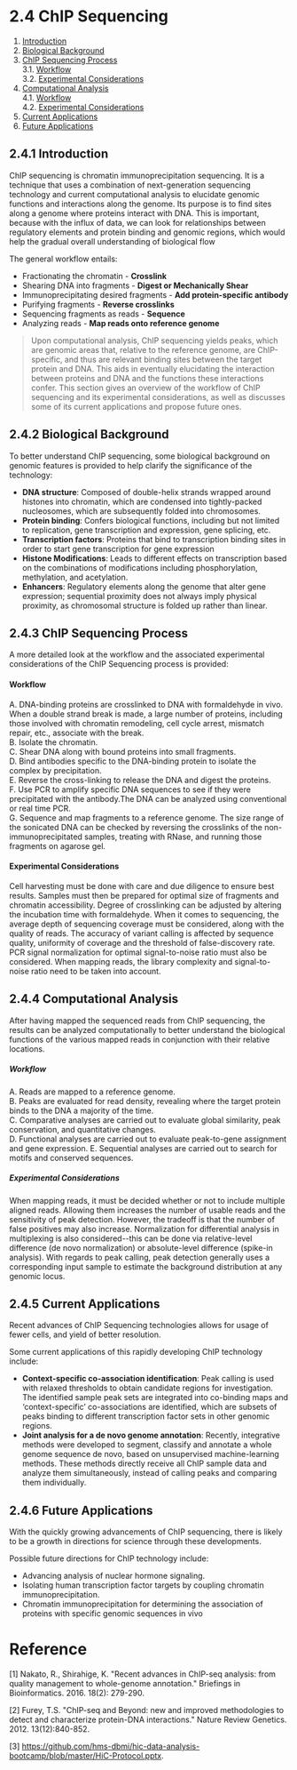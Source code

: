 # 2.4 ChIP Sequencing
1. [Introduction](#241)
2. [Biological Background](#242)
3. [ChIP Sequencing Process](#243)<br>
    3.1. [Workflow](#2431)<br>
    3.2. [Experimental Considerations](#2432)
4. [Computational Analysis](#244)<br>
    4.1. [Workflow](#2441)<br>
    4.2. [Experimental Considerations](#2442)
5. [Current Applications](#245)
6. [Future Applications](#246)


## 2.4.1 Introduction<a name="241"></a>

ChIP sequencing is chromatin immunoprecipitation sequencing. It is a technique that uses a combination of next-generation sequencing technology and current computational analysis to elucidate genomic functions and interactions along the genome. 
Its purpose is to find sites along a genome where proteins interact with DNA. This is important, because with the influx of data, we can look for relationships between regulatory elements and protein binding and genomic regions, which would help the gradual overall understanding of biological flow 

The general workflow entails:
- Fractionating the chromatin - **Crosslink** 
- Shearing DNA into fragments - **Digest or Mechanically Shear**
- Immunoprecipitating desired fragments - **Add protein-specific antibody**
- Purifying fragments - **Reverse crosslinks**
- Sequencing fragments as reads - **Sequence**
- Analyzing reads - **Map reads onto reference genome**

> Upon computational analysis, ChIP sequencing yields peaks, which are genomic areas that, relative to the reference genome, are ChIP-specific, and thus are relevant binding sites between the target protein and DNA. This aids in eventually elucidating the interaction between proteins and DNA and the functions these interactions confer.
> This section gives an overview of the workflow of ChIP sequencing and its experimental considerations, as well as discusses some of its current applications and propose future ones. 

## 2.4.2 Biological Background<a name="242"></a>

To better understand ChIP sequencing, some biological background on genomic features is provided to help clarify the significance of the technology: 
- **DNA structure**: Composed of double-helix strands wrapped around histones into chromatin, which are condensed into tightly-packed nucleosomes, which are subsequently folded into chromosomes. 
- **Protein binding**: Confers biological functions, including but not limited to replication, gene transcription and expression, gene splicing, etc. 
- **Transcription factors**: Proteins that bind to transcription binding sites in order to start gene transcription for gene expression
- **Histone Modifications**: Leads to different effects on transcription based on the combinations of modifications including phosphorylation, methylation, and acetylation. 
- **Enhancers**: Regulatory elements along the genome that alter gene expression; sequential proximity does not always imply physical proximity, as chromosomal structure is folded up rather than linear. 

## 2.4.3 ChIP Sequencing Process<a name="243"></a>

A more detailed look at the workflow and the associated experimental considerations of the ChIP Sequencing process is provided: 

#### Workflow<a name="2431"></a>
A. DNA-binding proteins are crosslinked to DNA with formaldehyde in vivo. When a double strand break is made, a large number of proteins, including those involved with chromatin remodeling, cell cycle arrest, mismatch repair, etc., associate with the break.<br>
B. Isolate the chromatin.<br>
C. Shear DNA along with bound proteins into small fragments.<br>
D. Bind antibodies specific to the DNA-binding protein to isolate the complex by precipitation.<br>
E. Reverse the cross-linking to release the DNA and digest the proteins.<br>
F. Use PCR to amplify specific DNA sequences to see if they were precipitated with the antibody.The DNA can be analyzed using conventional or real time PCR.<br>
G. Sequence and map fragments to a reference genome. The size range of the sonicated DNA can be checked by reversing the crosslinks of the non-immunoprecipitated samples, treating with RNase, and running those fragments on agarose gel. 

#### Experimental Considerations<a name="2432"></a>
Cell harvesting must be done with care and due diligence to ensure best results. Samples must then be prepared for optimal size of fragments and chromatin accessibility. Degree of crosslinking can be adjusted by altering the incubation time with formaldehyde. When it comes to sequencing, the average depth of sequencing coverage must be considered, along with the quality of reads. The accuracy of variant calling is affected by sequence quality, uniformity of coverage and the threshold of false-discovery rate. PCR signal normalization for optimal signal-to-noise ratio must also be considered. When mapping reads, the library complexity and signal-to-noise ratio need to be taken into account. 

## 2.4.4 Computational Analysis<a name="244"></a>
After having mapped the sequenced reads from ChIP sequencing, the results can be analyzed computationally to better understand the biological functions of the various mapped reads in conjunction with their relative locations. 

##### Workflow<a name="2441"></a>
A. Reads are mapped to a reference genome.<br>
B. Peaks are evaluated for read density, revealing where the target protein binds to the DNA a majority of the time.<br>
C. Comparative analyses are carried out to evaluate global similarity, peak conservation, and quantitative changes.<br>
D. Functional analyses are carried out to evaluate peak-to-gene assignment and gene expression. 
E. Sequential analyses are carried out to search for motifs and conserved sequences. 

##### Experimental Considerations<a name="2442"></a>
When mapping reads, it must be decided whether or not to include multiple aligned reads. Allowing them increases the number of usable reads and the sensitivity of peak detection. However, the tradeoff is that the number of false positives may also increase. Normalization for differential analysis in multiplexing is also considered--this can be done via relative-level difference (de novo normalization) or absolute-level difference (spike-in analysis). With regards to peak calling, peak detection generally uses a corresponding input sample to estimate the background distribution at any genomic locus. 

## 2.4.5 Current Applications<a name="245"></a> 
Recent advances of ChIP Sequencing technologies allows for usage of fewer cells, and yield of better resolution. 

Some current applications of this rapidly developing ChIP technology include:<br> 
- **Context-specific co-association identification**: Peak calling is used with relaxed thresholds to obtain candidate regions for investigation. The identified sample peak sets are integrated into co-binding maps and ‘context-specific’ co-associations are identified, which are subsets of peaks binding to different transcription factor sets in other genomic regions.<br>
- **Joint analysis for a de novo genome annotation**: Recently, integrative methods were developed to segment, classify and annotate a whole genome sequence de novo, based on unsupervised machine-learning methods. These methods directly receive all ChIP sample data and analyze them simultaneously, instead of calling peaks and comparing them individually.

## 2.4.6 Future Applications<a name="246"></a> 
With the quickly growing advancements of ChIP sequencing, there is likely to be a growth in directions for science through these developments. 

Possible future directions for ChIP technology include:<br>
- Advancing analysis of nuclear hormone signaling.<br>
- Isolating human transcription factor targets by coupling chromatin immunoprecipitation.<br>
- Chromatin immunoprecipitation for determining the association of proteins with specific genomic sequences in vivo


# Reference
[1] Nakato, R., Shirahige, K. "Recent advances in ChIP-seq analysis: from quality management to whole-genome annotation." Briefings in Bioinformatics. 2016. 18(2): 279-290.<br>

[2] Furey, T.S. "ChIP-seq and Beyond: new and improved methodologies to detect and characterize protein-DNA interactions." Nature Review Genetics. 2012. 13(12):840-852.<br>

[3] https://github.com/hms-dbmi/hic-data-analysis-bootcamp/blob/master/HiC-Protocol.pptx.

